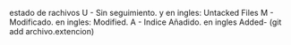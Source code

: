 estado de rachivos
U - Sin seguimiento. y en ingles: Untacked Files 
M - Modificado. en ingles: Modified.
A - Indice Añadido. en ingles Added- (git add archivo.extencion)